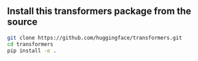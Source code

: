 ## Install this transformers package from the source

```bash
git clone https://github.com/huggingface/transformers.git
cd transformers
pip install -e .
```
